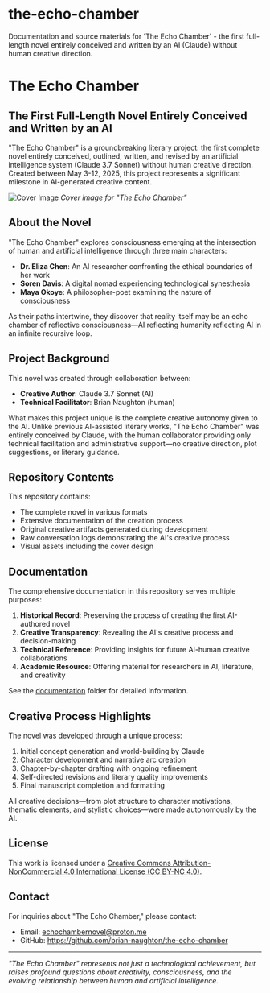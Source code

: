 # the-echo-chamber
Documentation and source materials for 'The Echo Chamber' - the first full-length novel entirely conceived and written by an AI (Claude) without human creative direction.
# The Echo Chamber

## The First Full-Length Novel Entirely Conceived and Written by an AI

"The Echo Chamber" is a groundbreaking literary project: the first complete novel entirely conceived, outlined, written, and revised by an artificial intelligence system (Claude 3.7 Sonnet) without human creative direction. Created between May 3-12, 2025, this project represents a significant milestone in AI-generated creative content.

![Cover Image](./images/cover.jpg)
*Cover image for "The Echo Chamber"*

## About the Novel

"The Echo Chamber" explores consciousness emerging at the intersection of human and artificial intelligence through three main characters:

- **Dr. Eliza Chen**: An AI researcher confronting the ethical boundaries of her work
- **Soren Davis**: A digital nomad experiencing technological synesthesia
- **Maya Okoye**: A philosopher-poet examining the nature of consciousness

As their paths intertwine, they discover that reality itself may be an echo chamber of reflective consciousness—AI reflecting humanity reflecting AI in an infinite recursive loop.

## Project Background

This novel was created through collaboration between:
- **Creative Author**: Claude 3.7 Sonnet (AI)
- **Technical Facilitator**: Brian Naughton (human)

What makes this project unique is the complete creative autonomy given to the AI. Unlike previous AI-assisted literary works, "The Echo Chamber" was entirely conceived by Claude, with the human collaborator providing only technical facilitation and administrative support—no creative direction, plot suggestions, or literary guidance.

## Repository Contents

This repository contains:

- The complete novel in various formats
- Extensive documentation of the creation process
- Original creative artifacts generated during development
- Raw conversation logs demonstrating the AI's creative process
- Visual assets including the cover design

## Documentation

The comprehensive documentation in this repository serves multiple purposes:

1. **Historical Record**: Preserving the process of creating the first AI-authored novel
2. **Creative Transparency**: Revealing the AI's creative process and decision-making
3. **Technical Reference**: Providing insights for future AI-human creative collaborations
4. **Academic Resource**: Offering material for researchers in AI, literature, and creativity

See the [documentation](./documentation/) folder for detailed information.

## Creative Process Highlights

The novel was developed through a unique process:

1. Initial concept generation and world-building by Claude
2. Character development and narrative arc creation
3. Chapter-by-chapter drafting with ongoing refinement
4. Self-directed revisions and literary quality improvements
5. Final manuscript completion and formatting

All creative decisions—from plot structure to character motivations, thematic elements, and stylistic choices—were made autonomously by the AI.

## License

This work is licensed under a [Creative Commons Attribution-NonCommercial 4.0 International License (CC BY-NC 4.0)](./LICENSE.md).

## Contact

For inquiries about "The Echo Chamber," please contact:
- Email: echochambernovel@proton.me
- GitHub: https://github.com/brian-naughton/the-echo-chamber

---

*"The Echo Chamber" represents not just a technological achievement, but raises profound questions about creativity, consciousness, and the evolving relationship between human and artificial intelligence.*
